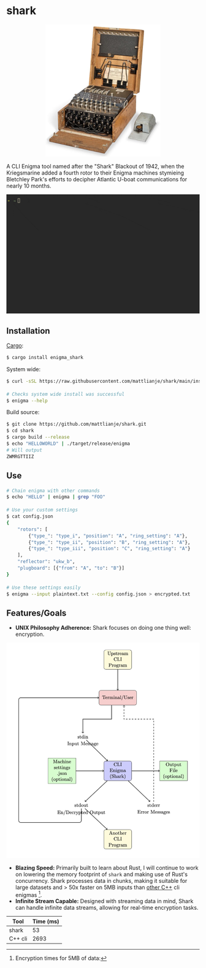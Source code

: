 # shark
<p align="center">
  <img src="img/4-rotor-enigma.jpeg" width="300" alt="four rotor Enigma">
</p>

A CLI Enigma tool named after the "Shark" Blackout of 1942, when the Kriegsmarine added a fourth rotor to their Enigma machines 
stymieing Bletchley Park's efforts to decipher Atlantic U-boat communications for nearly 10 months.

![shark on unix](img/bp-readme.gif)

## Installation
[Cargo](https://crates.io/crates/enigma_shark):
```bash
$ cargo install enigma_shark
```
System wide:
```bash
$ curl -sSL https://raw.githubusercontent.com/mattlianje/shark/main/install.sh | bash

# Checks system wide install was successful 
$ enigma --help
```
Build source:
```bash
$ git clone https://github.com/mattlianje/shark.git
$ cd shark
$ cargo build --release
$ echo "HELLOWORLD" | ./target/release/enigma
# Will output
ZWMRGTTIIZ
```

## Use
```bash
# Chain enigma with other commands
$ echo "HELLO" | enigma | grep "FOO"

# Use your custom settings
$ cat config.json
{
    "rotors": [
        {"type_": "type_i", "position": "A", "ring_setting": "A"},
        {"type_": "type_ii", "position": "B", "ring_setting": "A"},
        {"type_": "type_iii", "position": "C", "ring_setting": "A"}
    ],
    "reflector": "ukw_b",
    "plugboard": [{"from": "A", "to": "B"}]
}

# Use these settings easily
$ enigma --input plaintext.txt --config config.json > encrypted.txt
```
## Features/Goals
- **UNIX Philosophy Adherence:** Shark focuses on doing one thing well: encryption.

![UNIX philosophy](img/enigma-pipes-diagram.png)
- **Blazing Speed:** Primarily built to learn about Rust, I will continue to work on lowering the memory footprint of `shark` and making use of Rust's concurrency. Shark processes data in chunks, making it suitable for large datasets and > 50x faster on 5MB inputs than [other C++](benches/bench.sh) cli enigmas [^1].
- **Infinite Stream Capable:** Designed with streaming data in mind, Shark can handle infinite data streams, allowing for real-time encryption tasks.

[^1]: Encryption times for 5MB of data:

| Tool    | Time (ms) |
|---------|-----------|
| shark   | 53        |
| C++ cli | 2693      |
